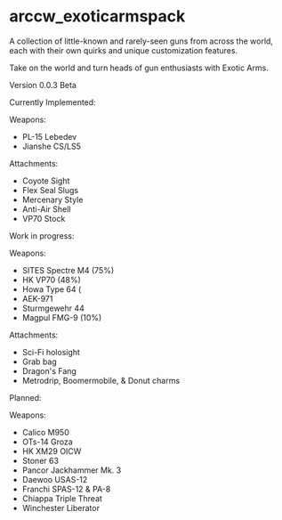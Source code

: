 # arccw_exoticarmspack
A collection of little-known and rarely-seen guns from across the world, each with their own quirks and unique customization features. 

Take on the world and turn heads of gun enthusiasts with Exotic Arms.



Version 0.0.3 Beta


Currently Implemented:

Weapons:

- PL-15 Lebedev
- Jianshe CS/LS5

Attachments:

- Coyote Sight 
- Flex Seal Slugs
- Mercenary Style
- Anti-Air Shell
- VP70 Stock

Work in progress:

Weapons:

- SITES Spectre M4 (75%)
- HK VP70 (48%)
- Howa Type 64 (
- AEK-971
- Sturmgewehr 44
- Magpul FMG-9 (10%)

Attachments:

- Sci-Fi holosight
- Grab bag
- Dragon's Fang
- Metrodrip, Boomermobile, & Donut charms

Planned:

Weapons:

- Calico M950
- OTs-14 Groza
- HK XM29 OICW
- Stoner 63
- Pancor Jackhammer Mk. 3
- Daewoo USAS-12
- Franchi SPAS-12 & PA-8
- Chiappa Triple Threat
- Winchester Liberator
